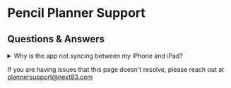 # Pencil Planner Support

## Questions & Answers


<details><summary>Why is the app not syncing between my iPhone and iPad?</summary>
<p>

Pencil Planner syncs automatically to your other devices using your iCloud account. If you are having trouble, here are a few things to try:

1. Both devices are on the same iCloud account and sync is on. Settings > Your Account > iCloud - verify "Pencil Planner" is set to "on"
2. iCloud storage is not full (Settings > Your Account > iCloud) and iCloud drive is turned on
3. Both devices need to have the latest version of the Pencil Planner app (check the App Store)
4. If the above requirements are verified the devices should sync. But finally, it seems there is a bug where sometimes the updated pages don't show up live, so if you write on one device you may have to wait 15-20 seconds on the 2nd device before killing and reopening the app and the updated canvas should be there. We hope to have a fix for this in the next version.

</p>
</details>


If you are having issues that this page doesn't resolve, please reach out at plannersupport@next83.com
